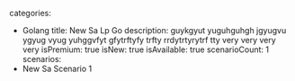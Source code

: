 categories:
  - Golang
title: New Sa Lp Go
description: guykgyut yuguhguhgh jgyugvu ygyug vyug yuhggvfyt gfytrftyfy trfty rrdytrtyrytrf tty very very very very 
isPremium: true
isNew: true
isAvailable: true
scenarioCount: 1
scenarios:
  - New Sa Scenario 1
